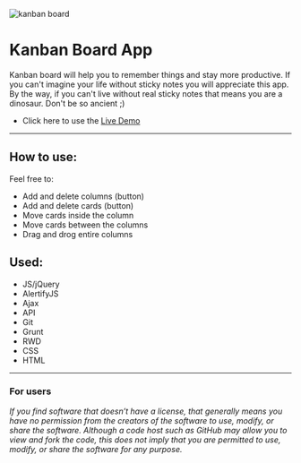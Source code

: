 ![kanban board](https://user-images.githubusercontent.com/28759821/29361082-3e371a74-8286-11e7-8869-eb4db856661a.jpg)


<h1>Kanban Board App</h1>
<p>Kanban board will help you to remember things and stay more productive. If you can't imagine your life without sticky notes you will appreciate this app. By the way, if you can't live without real sticky notes that means you are a dinosaur. Don't be so ancient ;) </p>

<ul>
  <li>Click here to use the <a href="https://radoslawperczynski.github.io/-miniapp-Kanban_Board/" target="_blank"> Live Demo </a></li>
</ul>
<hr>

<h2>How to use: </h2>
Feel free to:
<ul>
  <li>Add and delete columns (button)</li>
  <li>Add and delete cards (button)</li>
  <li>Move cards inside the column</li>
  <li>Move cards between the columns</li>
  <li>Drag and drog entire columns</li>
</ul>

<h2>Used:</h2>
<ul>
  <li>JS/jQuery</li>
  <li>AlertifyJS</li>
  <li>Ajax</li>
  <li>API</li>
  <li>Git</li>
  <li>Grunt</li>
  <li>RWD</li>
  <li>CSS</li>
  <li>HTML</li>
</ul>

<hr>

<h3>For users</h3>
<i>If you find software that doesn’t have a license, that generally means you have no permission from the creators of the software to use, modify, or share the software. Although a code host such as GitHub may allow you to view and fork the code, this does not imply that you are permitted to use, modify, or share the software for any purpose.</i>
